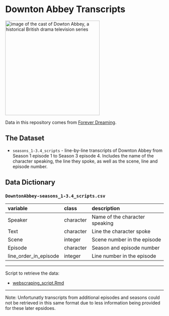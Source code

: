 # Downton Abbey Transcripts

<img src="https://www.hellomagazine.com/imagenes/film/20210826120441/downton-abbey-release-title-film-sequel-a-new-era/0-581-980/downton-abbey-cast-t.webp?filter=high" alt="image of the cast of Dowton Abbey, a historical British drama television series" width="300" >

Data in this repository comes from [Forever Dreaming](https://transcripts.foreverdreaming.org/).

## The Dataset

- `seasons_1-3.4_scripts` - line-by-line transcripts of Downton Abbey from Season 1 episode 1 to Season 3 episode 4. Includes the name of the character speaking, the line they spoke, as well as the scene, line and episode number.

## Data Dictionary

### `DowntonAbbey-seasons_1-3.4_scripts.csv`

|variable        |class     |description |
|:---------------|:---------|:-----------|
|Speaker    |character | Name of the character speaking |
|Text            |character | Line the character spoke |
|Scene            |integer | Scene number in the episode |
|Episode            |character    | Season and episode number
|line_order_in_episode            |integer    | Line number in the episode

********************************************************

Script to retrieve the data: 
- [webscraping_script.Rmd](https://github.com/kkakey/Downton_Abbey/blob/main/webscraping_script.Rmd)

********************************************************

Note: Unfortunatly transcripts from additional episodes and seasons could not be retrieved in this same format due to less information being provided for these later epsidoes.
